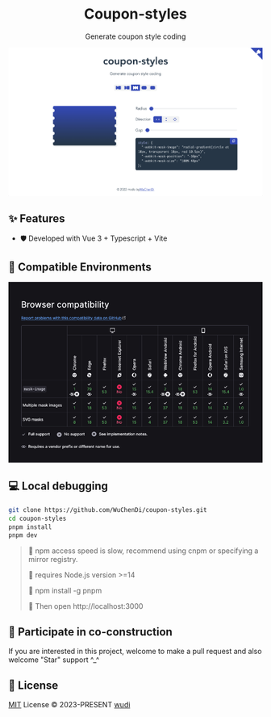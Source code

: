 <h1 align="center">Coupon-styles</h1>

<p align="center">Generate coupon style coding</p>

[![image](./screenshots/indexNew.png)](https://wuchendi.github.io/coupon-styles/)

<!-- English | [简体中文](./README-zh_CN.md) -->

## ✨ Features

- 🛡 Developed with Vue 3 + Typescript + Vite

## 🎯 Compatible Environments

[![image](./screenshots/browser_compatibility.png)](https://developer.mozilla.org/en-US/docs/Web/CSS/mask-image#browser_compatibility)

## 💻 Local debugging

```bash
git clone https://github.com/WuChenDi/coupon-styles.git
cd coupon-styles
pnpm install
pnpm dev
```

> 📢 npm access speed is slow, recommend using cnpm or specifying a mirror registry.
>
> 📢 requires Node.js version >=14
>
> 📢 npm install -g pnpm
>
> 📢 Then open http://localhost:3000

## 🤝 Participate in co-construction

If you are interested in this project, welcome to make a pull request and also welcome "Star" support ^\_^

## 📜 License

[MIT](./LICENSE) License &copy; 2023-PRESENT [wudi](https://github.com/WuChenDi)

<!-- ↓ Reference -->
<!-- https://github.com/XboxYan/coupon -->
<!-- https://github.com/alibaba/lowcode-engine.git -->
